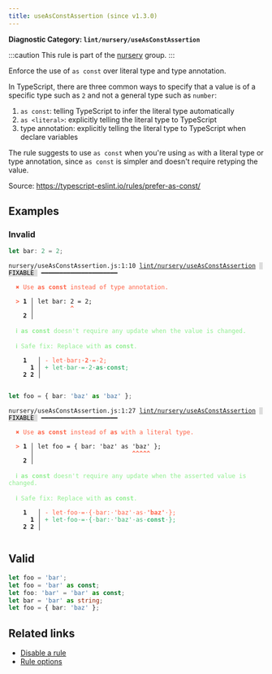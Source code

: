 ```yaml
---
title: useAsConstAssertion (since v1.3.0)
---
```


**Diagnostic Category: `lint/nursery/useAsConstAssertion`**

:::caution
This rule is part of the [nursery](/linter/rules/#nursery) group.
:::

Enforce the use of `as const` over literal type and type annotation.

In TypeScript, there are three common ways to specify that a value is of a specific type such as `2` and not a general type such as `number`:

1. `as const`: telling TypeScript to infer the literal type automatically
2. `as <literal>`: explicitly telling the literal type to TypeScript
3. type annotation: explicitly telling the literal type to TypeScript when declare variables

The rule suggests to use `as const` when you're using `as` with a literal type or type annotation, since `as const` is simpler and doesn't require retyping the value.

Source: https://typescript-eslint.io/rules/prefer-as-const/

## Examples

### Invalid

```ts
let bar: 2 = 2;
```

<pre class="language-text"><code class="language-text">nursery/useAsConstAssertion.js:1:10 <a href="https://biomejs.dev/linter/rules/use-as-const-assertion">lint/nursery/useAsConstAssertion</a> <span style="color: #000; background-color: #ddd;"> FIXABLE </span> ━━━━━━━━━━━━━━━━━━━━━

<strong><span style="color: Tomato;">  </span></strong><strong><span style="color: Tomato;">✖</span></strong> <span style="color: Tomato;">Use </span><span style="color: Tomato;"><strong>as const</strong></span><span style="color: Tomato;"> instead of type annotation.</span>

<strong><span style="color: Tomato;">  </span></strong><strong><span style="color: Tomato;">&gt;</span></strong> <strong>1 │ </strong>let bar: 2 = 2;
   <strong>   │ </strong>         <strong><span style="color: Tomato;">^</span></strong>
    <strong>2 │ </strong>

<strong><span style="color: lightgreen;">  </span></strong><strong><span style="color: lightgreen;">ℹ</span></strong> <span style="color: lightgreen;"><strong>as const</strong></span><span style="color: lightgreen;"> doesn't require any update when the value is changed.</span>

<strong><span style="color: lightgreen;">  </span></strong><strong><span style="color: lightgreen;">ℹ</span></strong> <span style="color: lightgreen;">Safe fix</span><span style="color: lightgreen;">: </span><span style="color: lightgreen;">Replace with </span><span style="color: lightgreen;"><strong>as const</strong></span><span style="color: lightgreen;">.</span>

    <strong>1</strong>  <strong> │ </strong><span style="color: Tomato;">-</span> <span style="color: Tomato;">l</span><span style="color: Tomato;">e</span><span style="color: Tomato;">t</span><span style="color: Tomato;"><span style="opacity: 0.8;">·</span></span><span style="color: Tomato;">b</span><span style="color: Tomato;">a</span><span style="color: Tomato;">r</span><span style="color: Tomato;"><strong>:</strong></span><span style="color: Tomato;"><span style="opacity: 0.8;"><strong>·</strong></span></span><span style="color: Tomato;"><strong>2</strong></span><span style="color: Tomato;"><span style="opacity: 0.8;">·</span></span><span style="color: Tomato;">=</span><span style="color: Tomato;"><span style="opacity: 0.8;">·</span></span><span style="color: Tomato;">2</span><span style="color: Tomato;">;</span>
      <strong>1</strong><strong> │ </strong><span style="color: MediumSeaGreen;">+</span> <span style="color: MediumSeaGreen;">l</span><span style="color: MediumSeaGreen;">e</span><span style="color: MediumSeaGreen;">t</span><span style="color: MediumSeaGreen;"><span style="opacity: 0.8;">·</span></span><span style="color: MediumSeaGreen;">b</span><span style="color: MediumSeaGreen;">a</span><span style="color: MediumSeaGreen;">r</span><span style="color: MediumSeaGreen;"><span style="opacity: 0.8;">·</span></span><span style="color: MediumSeaGreen;">=</span><span style="color: MediumSeaGreen;"><span style="opacity: 0.8;">·</span></span><span style="color: MediumSeaGreen;">2</span><span style="color: MediumSeaGreen;"><span style="opacity: 0.8;"><strong>·</strong></span></span><span style="color: MediumSeaGreen;"><strong>a</strong></span><span style="color: MediumSeaGreen;"><strong>s</strong></span><span style="color: MediumSeaGreen;"><span style="opacity: 0.8;"><strong>·</strong></span></span><span style="color: MediumSeaGreen;"><strong>c</strong></span><span style="color: MediumSeaGreen;"><strong>o</strong></span><span style="color: MediumSeaGreen;"><strong>n</strong></span><span style="color: MediumSeaGreen;"><strong>s</strong></span><span style="color: MediumSeaGreen;"><strong>t</strong></span><span style="color: MediumSeaGreen;">;</span>
    <strong>2</strong> <strong>2</strong><strong> │ </strong>

</code></pre>

```ts
let foo = { bar: 'baz' as 'baz' };
```

<pre class="language-text"><code class="language-text">nursery/useAsConstAssertion.js:1:27 <a href="https://biomejs.dev/linter/rules/use-as-const-assertion">lint/nursery/useAsConstAssertion</a> <span style="color: #000; background-color: #ddd;"> FIXABLE </span> ━━━━━━━━━━━━━━━━━━━━━

<strong><span style="color: Tomato;">  </span></strong><strong><span style="color: Tomato;">✖</span></strong> <span style="color: Tomato;">Use </span><span style="color: Tomato;"><strong>as const</strong></span><span style="color: Tomato;"> instead of </span><span style="color: Tomato;"><strong>as</strong></span><span style="color: Tomato;"> with a literal type.</span>

<strong><span style="color: Tomato;">  </span></strong><strong><span style="color: Tomato;">&gt;</span></strong> <strong>1 │ </strong>let foo = { bar: 'baz' as 'baz' };
   <strong>   │ </strong>                          <strong><span style="color: Tomato;">^</span></strong><strong><span style="color: Tomato;">^</span></strong><strong><span style="color: Tomato;">^</span></strong><strong><span style="color: Tomato;">^</span></strong><strong><span style="color: Tomato;">^</span></strong>
    <strong>2 │ </strong>

<strong><span style="color: lightgreen;">  </span></strong><strong><span style="color: lightgreen;">ℹ</span></strong> <span style="color: lightgreen;"><strong>as const</strong></span><span style="color: lightgreen;"> doesn't require any update when the asserted value is changed.</span>

<strong><span style="color: lightgreen;">  </span></strong><strong><span style="color: lightgreen;">ℹ</span></strong> <span style="color: lightgreen;">Safe fix</span><span style="color: lightgreen;">: </span><span style="color: lightgreen;">Replace with </span><span style="color: lightgreen;"><strong>as const</strong></span><span style="color: lightgreen;">.</span>

    <strong>1</strong>  <strong> │ </strong><span style="color: Tomato;">-</span> <span style="color: Tomato;">l</span><span style="color: Tomato;">e</span><span style="color: Tomato;">t</span><span style="color: Tomato;"><span style="opacity: 0.8;">·</span></span><span style="color: Tomato;">f</span><span style="color: Tomato;">o</span><span style="color: Tomato;">o</span><span style="color: Tomato;"><span style="opacity: 0.8;">·</span></span><span style="color: Tomato;">=</span><span style="color: Tomato;"><span style="opacity: 0.8;">·</span></span><span style="color: Tomato;">{</span><span style="color: Tomato;"><span style="opacity: 0.8;">·</span></span><span style="color: Tomato;">b</span><span style="color: Tomato;">a</span><span style="color: Tomato;">r</span><span style="color: Tomato;">:</span><span style="color: Tomato;"><span style="opacity: 0.8;">·</span></span><span style="color: Tomato;">'</span><span style="color: Tomato;">b</span><span style="color: Tomato;">a</span><span style="color: Tomato;">z</span><span style="color: Tomato;">'</span><span style="color: Tomato;"><span style="opacity: 0.8;">·</span></span><span style="color: Tomato;">a</span><span style="color: Tomato;">s</span><span style="color: Tomato;"><span style="opacity: 0.8;">·</span></span><span style="color: Tomato;"><strong>'</strong></span><span style="color: Tomato;"><strong>b</strong></span><span style="color: Tomato;"><strong>a</strong></span><span style="color: Tomato;"><strong>z</strong></span><span style="color: Tomato;"><strong>'</strong></span><span style="color: Tomato;"><span style="opacity: 0.8;">·</span></span><span style="color: Tomato;">}</span><span style="color: Tomato;">;</span>
      <strong>1</strong><strong> │ </strong><span style="color: MediumSeaGreen;">+</span> <span style="color: MediumSeaGreen;">l</span><span style="color: MediumSeaGreen;">e</span><span style="color: MediumSeaGreen;">t</span><span style="color: MediumSeaGreen;"><span style="opacity: 0.8;">·</span></span><span style="color: MediumSeaGreen;">f</span><span style="color: MediumSeaGreen;">o</span><span style="color: MediumSeaGreen;">o</span><span style="color: MediumSeaGreen;"><span style="opacity: 0.8;">·</span></span><span style="color: MediumSeaGreen;">=</span><span style="color: MediumSeaGreen;"><span style="opacity: 0.8;">·</span></span><span style="color: MediumSeaGreen;">{</span><span style="color: MediumSeaGreen;"><span style="opacity: 0.8;">·</span></span><span style="color: MediumSeaGreen;">b</span><span style="color: MediumSeaGreen;">a</span><span style="color: MediumSeaGreen;">r</span><span style="color: MediumSeaGreen;">:</span><span style="color: MediumSeaGreen;"><span style="opacity: 0.8;">·</span></span><span style="color: MediumSeaGreen;">'</span><span style="color: MediumSeaGreen;">b</span><span style="color: MediumSeaGreen;">a</span><span style="color: MediumSeaGreen;">z</span><span style="color: MediumSeaGreen;">'</span><span style="color: MediumSeaGreen;"><span style="opacity: 0.8;">·</span></span><span style="color: MediumSeaGreen;">a</span><span style="color: MediumSeaGreen;">s</span><span style="color: MediumSeaGreen;"><span style="opacity: 0.8;">·</span></span><span style="color: MediumSeaGreen;"><strong>c</strong></span><span style="color: MediumSeaGreen;"><strong>o</strong></span><span style="color: MediumSeaGreen;"><strong>n</strong></span><span style="color: MediumSeaGreen;"><strong>s</strong></span><span style="color: MediumSeaGreen;"><strong>t</strong></span><span style="color: MediumSeaGreen;"><span style="opacity: 0.8;">·</span></span><span style="color: MediumSeaGreen;">}</span><span style="color: MediumSeaGreen;">;</span>
    <strong>2</strong> <strong>2</strong><strong> │ </strong>

</code></pre>

## Valid

```ts
let foo = 'bar';
let foo = 'bar' as const;
let foo: 'bar' = 'bar' as const;
let bar = 'bar' as string;
let foo = { bar: 'baz' };
```

## Related links

- [Disable a rule](/linter/#disable-a-lint-rule)
- [Rule options](/linter/#rule-options)
